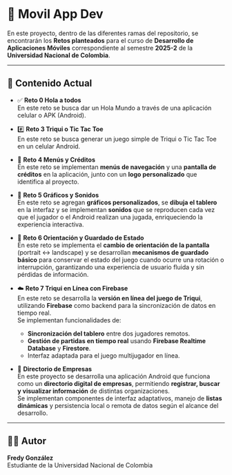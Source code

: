 # 📱 **Movil App Dev**

En este proyecto, dentro de las diferentes ramas del repositorio, se encontrarán los **Retos planteados** para el curso de **Desarrollo de Aplicaciones Móviles** correspondiente al semestre **2025-2** de la **Universidad Nacional de Colombia**.  

---

## 📂 **Contenido Actual**  

- ✅ **Reto 0 Hola a todos**  
  En este reto se busca dar un Hola Mundo a través de una aplicación celular o APK (Android).

- #️⃣ **Reto 3 Triqui o Tic Tac Toe**  
  En este reto se busca generar un juego simple de Triqui o Tic Tac Toe en un celular Android.  

- 🍔 **Reto 4 Menús y Créditos**  
  En este reto se implementan **menús de navegación** y una **pantalla de créditos** en la aplicación, junto con un **logo personalizado** que identifica al proyecto.  

- 🎨 **Reto 5 Gráficos y Sonidos**  
  En este reto se agregan **gráficos personalizados**, se **dibuja el tablero** en la interfaz y se implementan **sonidos** que se reproducen cada vez que el jugador o el Android realizan una jugada, enriqueciendo la experiencia interactiva.  

- 🔄 **Reto 6 Orientación y Guardado de Estado**  
  En este reto se implementa el **cambio de orientación de la pantalla** (portrait ↔ landscape) y se desarrollan **mecanismos de guardado básico** para conservar el estado del juego cuando ocurre una rotación o interrupción, garantizando una experiencia de usuario fluida y sin pérdidas de información.  

- ☁️ **Reto 7 Triqui en Línea con Firebase**  
  En este reto se desarrolla la **versión en línea del juego de Triqui**, utilizando **Firebase** como backend para la sincronización de datos en tiempo real.  
  Se implementan funcionalidades de:
  - **Sincronización del tablero** entre dos jugadores remotos.  
  - **Gestión de partidas en tiempo real** usando **Firebase Realtime Database** y **Firestore**.  
  - Interfaz adaptada para el juego multijugador en línea.

- 🏢 **Directorio de Empresas**  
  En este proyecto se desarrolla una aplicación Android que funciona como un **directorio digital de empresas**, permitiendo **registrar, buscar y visualizar información** de distintas organizaciones.  
  Se implementan componentes de interfaz adaptativos, manejo de **listas dinámicas** y persistencia local o remota de datos según el alcance del desarrollo.

---

## 👨‍💻 **Autor**
**Fredy González**  
Estudiante de la Universidad Nacional de Colombia

